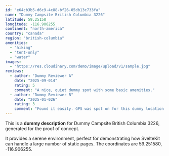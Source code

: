 ```yaml
---
id: "e64cb3b5-d6c9-4c88-bf26-05db13c733fa"
name: "Dummy Campsite British Columbia 3226"
latitude: 59.25158
longitude: -116.906255
continent: "north-america"
country: "canada"
region: "british-columbia"
amenities:
  - "hiking"
  - "tent-only"
  - "water"
images:
  - "https://res.cloudinary.com/demo/image/upload/v1/sample.jpg"
reviews:
  - author: "Dummy Reviewer A"
    date: "2025-09-014"
    rating: 5
    comment: "A nice, quiet dummy spot with some basic amenities."
  - author: "Dummy Reviewer B"
    date: "2025-01-026"
    rating: 3
    comment: "Found it easily. GPS was spot on for this dummy location."
---
```


This is a **dummy description** for Dummy Campsite British Columbia 3226, generated for the proof of concept.

It provides a serene environment, perfect for demonstrating how SvelteKit can handle a large number of static pages. The coordinates are 59.251580, -116.906255.
